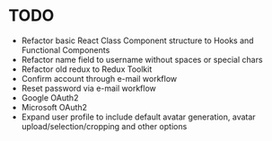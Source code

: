 # TODO

- Refactor basic React Class Component structure to Hooks and Functional Components
- Refactor name field to username without spaces or special chars
- Refactor old redux to Redux Toolkit
- Confirm account through e-mail workflow
- Reset password via e-mail workflow
- Google OAuth2
- Microsoft OAuth2
- Expand user profile to include default avatar generation, avatar upload/selection/cropping and other options